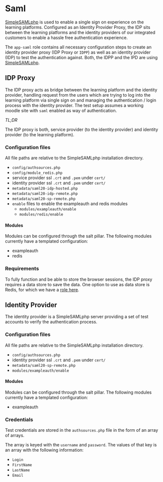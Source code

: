 # Saml

[SimpleSAMLphp](https://simplesamlphp.org/docs/stable/) is used to enable a single sign on experience on the learning platforms. Configured as an Identity Provider Proxy, the IDP sits between the learning platforms and the identity providers of our integrated customers to enable a hassle free authentication experience. 

The `app-saml` role contains all necessary configuration steps to create an identity provider proxy (IDP Proxy or `IDPP`) as well as an identity provider (IDP) to test the authentication against. Both, the IDPP and the IPD are using [SimpleSAMLphp](https://simplesamlphp.org/docs/stable/).

## IDP Proxy

The IDP proxy acts as bridge between the learning platform and the identity provider, handling request from the users which are trying to log into the learning platform via single sign on and managing the authentication / login process with the identity provider. The test setup assumes a working moodle site with `saml` enabled as way of authentication.

*TL;DR*

The IDP proxy is both, service provider (to the identity provider) and identity provider (to the learning platform).

### Configuration files

All file paths are relative to the SimpleSAMLphp installation directory.

* `config/authsources.php`
* `config/module_redis.php`
* service provider ssl `.crt` and `.pem` under `cert/`
* identity provider ssl `.crt` and `.pem` under `cert/`
* `metadata/saml20-idp-hosted.php`
* `metadata/saml20-idp-remote.php`
* `metadata/saml20-sp-remote.php`
* `enable` files to enable the exampleauth and redis modules
    * `modules/exampleauth/enable`
    * `modules/redis/enable`

#### Modules

Modules can be configured through the salt pillar. The following modules currently have a templated configuration: 

* exampleauth
* redis

### Requirements

To fully function and be able to store the browser sessions, the IDP proxy requires a data store to save the data.
One option to use as data store is Redis, for which we have a [role here](../redis.md).

## Identity Provider

The identity provider is a SimpleSAMLphp server providing a set of test accounts to verify the authentication process.

### Configuration files

All file paths are relative to the SimpleSAMLphp installation directory.

* `config/authsources.php`
* identity provider ssl `.crt` and `.pem` under `cert/`
* `metadata/saml20-sp-remote.php`
* `modules/exampleauth/enable`

#### Modules

Modules can be configured through the salt pillar. The following modules currently have a templated configuration: 

* exampleauth

### Credentials

Test credentials are stored in the `authsources.php` file in the form of an array of arrays.

The array is keyed with the `username` and `password`. The values of that key is an array with the following information:

* `Login`
* `FirstName`
* `LastName`
* `Email`
